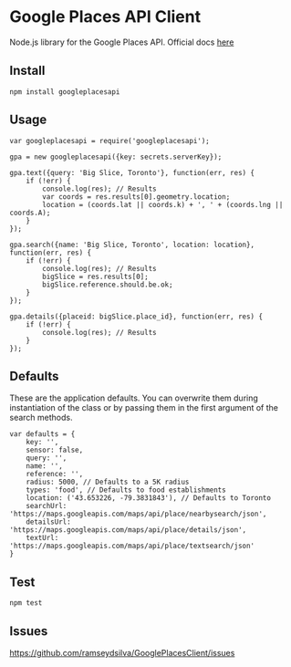 Google Places API Client
========================

Node.js library for the Google Places API. Official docs [here][docs]


Install
-------
`npm install googleplacesapi`


Usage
-----
```
var googleplacesapi = require('googleplacesapi');

gpa = new googleplacesapi({key: secrets.serverKey});

gpa.text({query: 'Big Slice, Toronto'}, function(err, res) {
    if (!err) {
        console.log(res); // Results
        var coords = res.results[0].geometry.location;
        location = (coords.lat || coords.k) + ', ' + (coords.lng || coords.A);
    }
});

gpa.search({name: 'Big Slice, Toronto', location: location}, function(err, res) {
    if (!err) {
        console.log(res); // Results
        bigSlice = res.results[0];
        bigSlice.reference.should.be.ok;
    }
});

gpa.details({placeid: bigSlice.place_id}, function(err, res) {
    if (!err) {
        console.log(res); // Results
    }
});
```


Defaults
--------
These are the application defaults. You can overwrite them during instantiation
of the class or by passing them in the first argument of the search methods.

```
var defaults = {
    key: '',
    sensor: false,
    query: '',
    name: '',
    reference: '',
    radius: 5000, // Defaults to a 5K radius
    types: 'food', // Defaults to food establishments
    location: ('43.653226, -79.3831843'), // Defaults to Toronto
    searchUrl: 'https://maps.googleapis.com/maps/api/place/nearbysearch/json',
    detailsUrl: 'https://maps.googleapis.com/maps/api/place/details/json',
    textUrl: 'https://maps.googleapis.com/maps/api/place/textsearch/json'
}
```

Test
----
`npm test`


Issues
------
https://github.com/ramseydsilva/GooglePlacesClient/issues



[docs]: http://googleplacesapi.ramseydsilva.com
